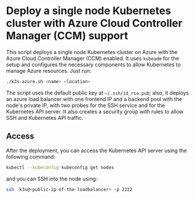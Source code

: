 # Deploy a single node Kubernetes cluster with Azure Cloud Controller Manager (CCM) support

This script deploys a single node Kubernetes cluster on Azure with the Azure Cloud Controller Manager (CCM) enabled. It uses `kubeadm` for the setup and configures the necessary components to allow Kubernetes to manage Azure resources. Just run:

```bash
./k3s-azure.sh <name> <location>
```

The script uses the default public key at `~/.ssh/id_rsa.pub`; also, it deploys an azure load balancer with one frontend IP and a backend pool with the node's private IP, with two probes for the SSH service and for the Kubernetes API server. It also creates a security group with rules to allow SSH and Kubernetes API traffic.

## Access

After the deployment, you can access the Kubernetes API server using the following command:

```bash
kubectl --kubeconfig kubeconfig get nodes
```

and you can SSH into the node using:

```bash
ssh  k3s@<public-ip-of-the-loadbalancer> -p 2222
```
